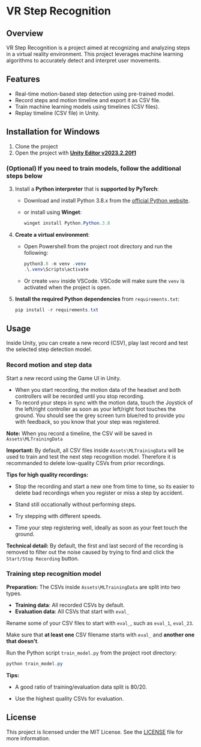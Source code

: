 # VR Step Recognition

## Overview

VR Step Recognition is a project aimed at recognizing and analyzing steps in a virtual reality environment. This project leverages machine learning algorithms to accurately detect and interpret user movements.

## Features

- Real-time motion-based step detection using pre-trained model.
- Record steps and motion timeline and export it as CSV file.
- Train machine learning models using timelines (CSV files).
- Replay timeline (CSV file) in Unity.

## Installation for Windows

1. Clone the project
2. Open the project with [**Unity Editor v2023.2.20f1**](https://unity.com/releases/editor/whats-new/2023.2.20#installs)

### (Optional) If you need to train models, follow the additional steps below

3. Install a **Python interpreter** that is **supported by PyTorch**:
   - Download and install Python 3.8.x from the [official Python website](https://www.python.org/downloads/release/python-3819/).

   - or install using **Winget**:

        ```powershell
        winget install Python.Python.3.8
        ```

4. **Create a virtual environment**:

   - Open Powershell from the project root directory and run the following:

        ```powershell
        python3.8 -m venv .venv
        .\.venv\Scripts\activate 
        ```

   - Or create `venv` inside VSCode. VSCode will make sure the `venv` is activated when the project is open.

5. **Install the required Python dependencies** from `requirements.txt`:

   ```powershell
   pip install -r requirements.txt
   ```

## Usage

Inside Unity, you can create a new record (CSV), play last record and test the selected step detection model.

### Record motion and step data

Start a new record using the Game UI in Unity.

- When you start recording, the motion data of the headset and both controllers will be recorded until you stop recording.
- To record your steps in sync with the motion data, touch the Joystick of the left/right controller as soon as your left/right foot touches the ground. You should see the grey screen turn blue/red to provide you with feedback, so you know that your step was registered.

**Note:** When you record a timeline, the CSV will be saved in `Assets\MLTrainingData`

**Important:** By default, all CSV files inside `Assets\MLTrainingData` will be used to train and test the next step recognition model. Therefore it is recommanded to delete low-quality CSVs from prior recordings.

**Tips for high quality recordings:**

- Stop the recording and start a new one from time to time, so its easier to delete bad recordings when you register or miss a step by accident.

- Stand still occationally without performing steps.

- Try stepping with different speeds.

- Time your step registering well, ideally as soon as your feet touch the ground.

**Technical detail:** By default, the first and last secord of the recording is removed to filter out the noise caused by trying to find and click the `Start/Stop Recording` button.

### Training step recognition model

**Preparation:** The CSVs inside `Assets\MLTrainingData` are split into two types.

- **Training data**: All recorded CSVs by default.
- **Evaluation data**: All CSVs that start with `eval_`

Rename some of your CSV files to start with `eval_`, such as `eval_1`, `eval_23`.

Make sure that **at least one** CSV filename starts with `eval_` and **another one that doesn't**.

Run the Python script `train_model.py` from the project root directory:

```powershell
python train_model.py
```

**Tips:**

- A good ratio of training/evaluation data split is 80/20.

- Use the highest quality CSVs for evaluation.

## License

This project is licensed under the MIT License. See the [LICENSE](LICENSE) file for more information.
